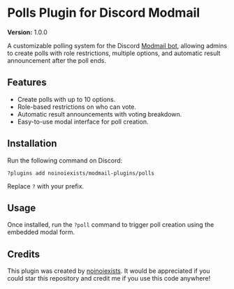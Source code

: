 # Polls Plugin for Discord Modmail

**Version:** 1.0.0

A customizable polling system for the Discord [Modmail bot](https://github.com/modmail-dev/Modmail/), allowing admins to create polls with role restrictions, multiple options, and automatic result announcement after the poll ends.

## Features

- Create polls with up to 10 options.
- Role-based restrictions on who can vote.
- Automatic result announcements with voting breakdown.
- Easy-to-use modal interface for poll creation.

## Installation

Run the following command on Discord:
```
?plugins add noinoiexists/modmail-plugins/polls
```
Replace `?` with your prefix.

## Usage

Once installed, run the `?poll` command to trigger poll creation using the embedded modal form.

## Credits

This plugin was created by [noinoiexists](https://github.com/noinoiexists). It would be appreciated if you could star this repository and credit me if you use this code anywhere!

